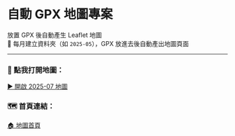 # 自動 GPX 地圖專案

放置 GPX 後自動產生 Leaflet 地圖  
📁 每月建立資料夾（如 `2025-05`），GPX 放進去後自動產出地圖頁面

---

### 📍 點我打開地圖：  
[▶️ 開啟 2025-07 地圖](https://miya-hsu.github.io/worldgym-dev-map/2025-09/index.html)

### 🗺️ 首頁連結：  
[🏠 地圖首頁](https://miya-hsu.github.io/worldgym-dev-map/index.html)
